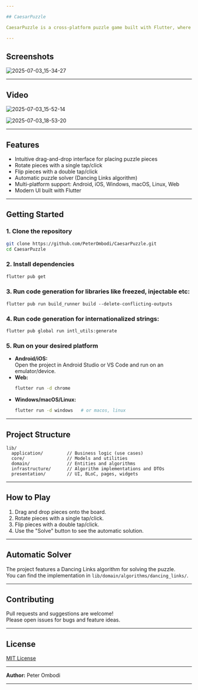 ```yaml
---

## CaesarPuzzle

CaesarPuzzle is a cross-platform puzzle game built with Flutter, where players assemble pieces on a board in a style reminiscent of Tetris or Tangram. The project supports Android, iOS, Windows, macOS, Linux, and Web.

---
```


## Screenshots

![2025-07-03_15-34-27](https://github.com/user-attachments/assets/987cd75e-3ce1-4df9-9767-9e9e903ef748)

---

## Video

![2025-07-03_15-52-14](https://github.com/user-attachments/assets/ed4a544d-1f22-47e7-a033-cdf5a1d0c637)

![2025-07-03_18-53-20](https://github.com/user-attachments/assets/a071c559-6365-4aad-9987-26736ab00c0a)

---

## Features

- Intuitive drag-and-drop interface for placing puzzle pieces
- Rotate pieces with a single tap/click
- Flip pieces with a double tap/click
- Automatic puzzle solver (Dancing Links algorithm)
- Multi-platform support: Android, iOS, Windows, macOS, Linux, Web
- Modern UI built with Flutter

---

## Getting Started

### 1. Clone the repository

```bash
git clone https://github.com/PeterOmbodi/CaesarPuzzle.git
cd CaesarPuzzle
```

### 2. Install dependencies

```bash
flutter pub get
```

### 3. Run code generation for libraries like freezed, injectable etc:
```
flutter pub run build_runner build --delete-conflicting-outputs
```

### 4. Run code generation for internationalized strings:
```
flutter pub global run intl_utils:generate
```

### 5. Run on your desired platform

- **Android/iOS:**  
  Open the project in Android Studio or VS Code and run on an emulator/device.
- **Web:**  
  ```bash
  flutter run -d chrome
  ```
- **Windows/macOS/Linux:**  
  ```bash
  flutter run -d windows   # or macos, linux
  ```

---

## Project Structure

```
lib/
  application/         // Business logic (use cases)
  core/                // Models and utilities
  domain/              // Entities and algorithms
  infrastructure/      // Algorithm implementations and DTOs
  presentation/        // UI, BLoC, pages, widgets
```

---

## How to Play

1. Drag and drop pieces onto the board.
2. Rotate pieces with a single tap/click.
3. Flip pieces with a double tap/click.
4. Use the "Solve" button to see the automatic solution.

---

## Automatic Solver

The project features a Dancing Links algorithm for solving the puzzle.  
You can find the implementation in `lib/domain/algorithms/dancing_links/`.

---

## Contributing

Pull requests and suggestions are welcome!  
Please open issues for bugs and feature ideas.

---

## License

[MIT License](LICENSE)

---

**Author:** Peter Ombodi

---

